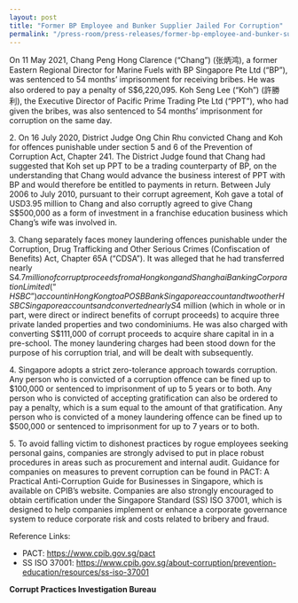```yaml
---
layout: post
title: "Former BP Employee and Bunker Supplier Jailed For Corruption"
permalink: "/press-room/press-releases/former-bp-employee-and-bunker-supplier-jailed-corruption"
---
```

On 11 May 2021, Chang Peng Hong Clarence (“Chang”) (张炳鸿), a former Eastern Regional Director for Marine Fuels with BP Singapore Pte Ltd (“BP”), was sentenced to 54 months’ imprisonment for receiving bribes. He was also ordered to pay a penalty of S$6,220,095. Koh Seng Lee (“Koh”) (許勝利), the Executive Director of Pacific Prime Trading Pte Ltd (“PPT”), who had given the bribes, was also sentenced to 54 months’ imprisonment for corruption on the same day.

2\.        On 16 July 2020, District Judge Ong Chin Rhu convicted Chang and Koh for offences punishable under section 5 and 6 of the Prevention of Corruption Act, Chapter 241. The District Judge found that Chang had suggested that Koh set up PPT to be a trading counterparty of BP, on the understanding that Chang would advance the business interest of PPT with BP and would therefore be entitled to payments in return. Between July 2006 to July 2010, pursuant to their corrupt agreement, Koh gave a total of USD3.95 million to Chang and also corruptly agreed to give Chang S$500,000 as a form of investment in a franchise education business which Chang’s wife was involved in.

3\.        Chang separately faces money laundering offences punishable under the Corruption, Drug Trafficking and Other Serious Crimes (Confiscation of Benefits) Act, Chapter 65A (“CDSA”). It was alleged that he had transferred nearly S$4.7million of corrupt proceeds from a Hongkong and Shanghai Banking Corporation Limited (“HSBC”) account in Hong Kong to a POSB Bank Singapore account and two other HSBC Singapore accounts and converted nearly S$4 million (which in whole or in part, were direct or indirect benefits of corrupt proceeds) to acquire three private landed properties and two condominiums. He was also charged with converting S$111,000 of corrupt proceeds to acquire share capital in in a pre-school. The money laundering charges had been stood down for the purpose of his corruption trial, and will be dealt with subsequently.

4\.        Singapore adopts a strict zero-tolerance approach towards corruption. Any person who is convicted of a corruption offence can be fined up to $100,000 or sentenced to imprisonment of up to 5 years or to both.  Any person who is convicted of accepting gratification can also be ordered to pay a penalty, which is a sum equal to the amount of that gratification. Any person who is convicted of a money laundering offence can be fined up to $500,000 or sentenced to imprisonment for up to 7 years or to both.

5\.        To avoid falling victim to dishonest practices by rogue employees seeking personal gains, companies are strongly advised to put in place robust procedures in areas such as procurement and internal audit. Guidance for companies on measures to prevent corruption can be found in PACT: A Practical Anti-Corruption Guide for Businesses in Singapore, which is available on CPIB’s website. Companies are also strongly encouraged to obtain certification under the Singapore Standard (SS) ISO 37001, which is designed to help companies implement or enhance a corporate governance system to reduce corporate risk and costs related to bribery and fraud.

Reference Links:
* PACT: <a href="https://www.cpib.gov.sg/pact">https://www.cpib.gov.sg/pact</a><br />
* SS ISO 37001: <a href="https://www.cpib.gov.sg/about-corruption/prevention-education/resources/ss-iso-37001">https://www.cpib.gov.sg/about-corruption/prevention-education/resources/ss-iso-37001</a>
 
**Corrupt Practices Investigation Bureau**

